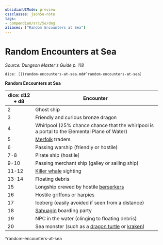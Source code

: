 ```yaml
---
obsidianUIMode: preview
cssclasses: json5e-note
tags:
- compendium/src/5e/dmg
aliases: ["Random Encounters at Sea"]
---
```

# Random Encounters at Sea
*Source: Dungeon Master's Guide p. 118* 

`dice: [](random-encounters-at-sea.md#^random-encounters-at-sea)`

**Random Encounters at Sea**

| dice: d12 + d8 | Encounter |
|----------------|-----------|
| 2 | Ghost ship |
| 3 | Friendly and curious bronze dragon |
| 4 | Whirlpool (25% chance chance that the whirlpool is a portal to the Elemental Plane of Water) |
| 5 | [Merfolk](/compendium/bestiary/humanoid/merfolk.md) traders |
| 6 | Passing warship (friendly or hostile) |
| 7-8 | Pirate ship (hostile) |
| 9-10 | Passing merchant ship (galley or sailing ship) |
| 11-12 | [Killer whale](/compendium/bestiary/beast/killer-whale.md) sighting |
| 13-14 | Floating debris |
| 15 | Longship crewed by hostile [berserkers](/compendium/bestiary/humanoid/berserker.md) |
| 16 | Hostile [griffons](/compendium/bestiary/monstrosity/griffon.md) or [harpies](/compendium/bestiary/monstrosity/harpy.md) |
| 17 | Iceberg (easily avoided if seen from a distance) |
| 18 | [Sahuagin](/compendium/bestiary/humanoid/sahuagin.md) boarding party |
| 19 | NPC in the water (clinging to floating debris) |
| 20 | Sea monster (such as a [dragon turtle](/compendium/bestiary/dragon/dragon-turtle.md) or [kraken](/compendium/bestiary/monstrosity/kraken.md)) |
^random-encounters-at-sea